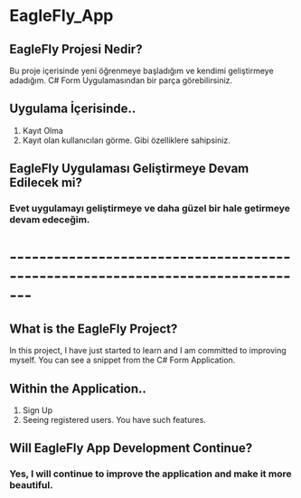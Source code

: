 # EagleFly_App

## EagleFly Projesi Nedir?
Bu proje içerisinde yeni öğrenmeye başladığım ve kendimi geliştirmeye adadığım.
C# Form Uygulamasından bir parça görebilirsiniz.

## Uygulama İçerisinde..
1. Kayıt Olma
2. Kayıt olan kullanıcıları görme.
Gibi özelliklere sahipsiniz.

## EagleFly Uygulaması Geliştirmeye Devam Edilecek mi?
### Evet uygulamayı geliştirmeye ve daha güzel bir hale getirmeye devam edeceğim.

# ------------------------------------------------------------------------------- 

## What is the EagleFly Project?
In this project, I have just started to learn and I am committed to improving myself.
You can see a snippet from the C# Form Application.

## Within the Application..
1. Sign Up
2. Seeing registered users.
You have such features.

## Will EagleFly App Development Continue?
### Yes, I will continue to improve the application and make it more beautiful.
